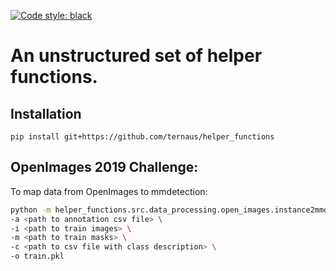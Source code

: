 [![Code style: black](https://img.shields.io/badge/code%20style-black-000000.svg)](https://github.com/ambv/black)
# An unstructured set of helper functions.

## Installation

`pip install git+https://github.com/ternaus/helper_functions`


## OpenImages 2019 Challenge:

To map data from OpenImages to mmdetection: 

```bash
python -m helper_functions.src.data_processing.open_images.instance2mmdetection \
-a <path to annotation csv file> \
-i <path to train images> \
-m <path to train masks> \
-c <path to csv file with class description> \
-o train.pkl
```